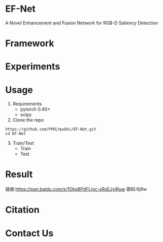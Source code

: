 # EF-Net
A Novel Enhancement and Fusion Network for RGB-D Saliency Detection

# Framework


# Experiments


# Usage
1. Requirements
    * pytorch 0.40+
    * scipy
2. Clone the repo
```
https://github.com/PPOLYpubki/EF-Net.git
cd EF-Net
```

3. Train/Test
    * Train
    * Test
# Result
链接:https://pan.baidu.com/s/1Okg8PdFLjoc-sRoEJyiRuw  密码:6j9w

# Citation


# Contact Us
